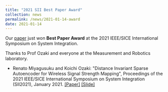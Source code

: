 ```yaml
---
title: "2021 SII Best Paper Award"
collection: news
permalink: /news/2021-01-14-award
date: 2021-01-14
---
```


Our [paper](https://www.ir.utsunomiya-u.ac.jp/papers/SII2021_miyagusuku.pdf) just won **Best Paper Award** at the 2021 IEEE/SICE International Symposium on System Integration.

Thanks to Prof Ozaki and everyone at the Measurement and Robotics laboratory.


- Renato Miyagusuku and Koichi Ozaki: "Distance Invariant Sparse Autoencoder for Wireless Signal Strength Mapping", Proceedings of the 2021 IEEE/SICE International Symposium on System Integration (SII2021), January 2021.
[[Paper]](https://www.ir.utsunomiya-u.ac.jp/papers/SII2021_miyagusuku.pdf)
[[Slide]](https://www.ir.utsunomiya-u.ac.jp/papers/SII2021_miyagusuku_poster.pdf)
